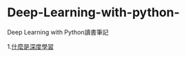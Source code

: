 # Deep-Learning-with-python-
Deep Learning with Python讀書筆記

1.[什麼是深度學習](https://github.com/scott0127/Deep-Learning-with-python-/wiki/Lecture-1)
